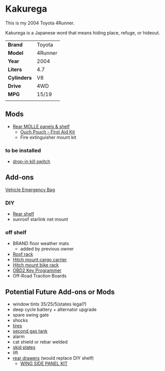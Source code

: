# Kakurega

This is my 2004 Toyota 4Runner.

Kakurega is a Japanese word that means hiding place, refuge, or hideout.

|||
|-|-|
|**Brand**|Toyota|
|**Model**|4Runner|
|**Year**|2004|
|**Liters**|4.7|
|**Cylinders**|V8|
|**Drive**|4WD|
|**MPG**|15/19|
|||

## Mods

- [Rear MOLLE panels & shelf](molle_panels.md)
  - [Ouch Pouch - First Aid Kit](ouch_pouch.md)
  - Fire extinguisher mount kit

### to be installed

- [drop-in kill switch](https://41twentytwo.com/product/vehicle-kill-switch/?srsltid=AfmBOorZS5GheO_y4A-6SjH9RFNpujMs9L74ZfeDvTJ2v-zqq-iQINJf)

## Add-ons

[Vehicle Emergency Bag](vehicle_emergency_bag.md)

### DIY

- [Rear shelf](shelf.md)
- sunroof starlink net mount

### off shelf

- BRAND floor weather mats
  - added by previous owner
- [Roof rack](roof_rack.md)
- [Hitch mount cargo carrier](hitch_cargo_rack.md)
- [Hitch mount bike rack](hitch_bike_rack.md)
- [OBD2 Key Programmer](obd2_key_copy.md)
- Off-Road Traction Boards

## Potential Future Add-ons or Mods

- window tints 35/25/5(states legal?)
- deep cycle battery + alternator upgrade
- spare swing gate
- shocks
- [tires](https://www.bfgoodrichtires.com/auto/tires/all-terrain-t-a-ko3)
- [second gas tank](https://exitoffroad.com/product/lexus-gx470-4th-gen-4runner-long-range-auxiliary-fuel-tank-24gal/?_gl=1*z8bdkw*_up*MQ..&gclid=EAIaIQobChMIuJzW17rDiQMVdklHAR01uS5AEAQYBSABEgLz-fD_BwE&gbraid=0AAAAABILP0fGKN0VDYUNqOBil6LWmF4uj)
- alarm
- cat shield or rebar welded
- [skid plates](https://exitoffroad.com/product-category/toyota/4runner/4runner-4th-gen/skid-plates-sliders-4th-gen-4runner/?_gl=1*ip34ay*_up*MQ..&gclid=EAIaIQobChMIuJzW17rDiQMVdklHAR01uS5AEAQYBSABEgLz-fD_BwE&gbraid=0AAAAABILP0fGKN0VDYUNqOBil6LWmF4uj)
- lift
- [rear drawers](https://exitoffroad.com/product/dobinsons-drawers-for-4th-gen-4runner-2003-2009/?_gl=1*1bwb0dw*_up*MQ..&gclid=EAIaIQobChMIuJzW17rDiQMVdklHAR01uS5AEAQYBSABEgLz-fD_BwE&gbraid=0AAAAABILP0fGKN0VDYUNqOBil6LWmF4uj) (would replace DIY shelf)
  - [WING SIDE PANEL KIT](https://exitoffroad.com/product/dobinsons-dw59-036k-wing-side-panel-kit-for-4th-gen-4runner/?_gl=1*1bwb0dw*_up*MQ..&gclid=EAIaIQobChMIuJzW17rDiQMVdklHAR01uS5AEAQYBSABEgLz-fD_BwE&gbraid=0AAAAABILP0fGKN0VDYUNqOBil6LWmF4uj)
  